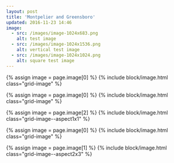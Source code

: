 ```yaml
---
layout: post
title: 'Montpelier and Greensboro'
updated: 2016-11-23 14:46
image:
  - src: /images/image-1024x683.png
    alt: test image
  - src: /images/image-1024x1536.png
    alt: vertical test image
  - src: /images/image-1024x1024.png
    alt: square test image
---
```


<div class="grid">

{% assign image = page.image[0] %}
{% include block/image.html class="grid-image" %}

{% assign image = page.image[0] %}
{% include block/image.html class="grid-image" %}

{% assign image = page.image[2] %}
{% include block/image.html class="grid-image--aspect1x1" %}

</div>

<div class="grid">

{% assign image = page.image[0] %}
{% include block/image.html class="grid-image" %}

{% assign image = page.image[1] %}
{% include block/image.html class="grid-image--aspect2x3" %}

</div>

